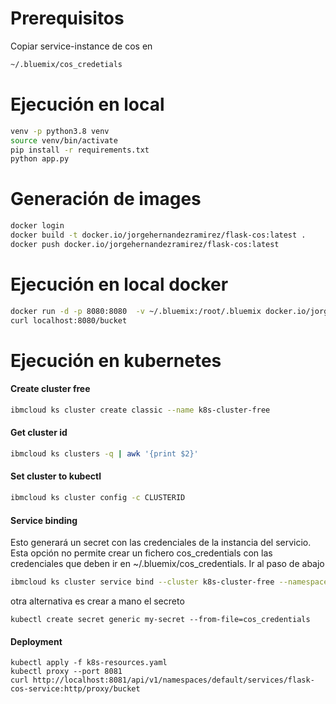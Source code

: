 # Prerequisitos
Copiar service-instance de cos en
```bash
~/.bluemix/cos_credetials
```

# Ejecución en local
```bash
venv -p python3.8 venv
source venv/bin/activate
pip install -r requirements.txt
python app.py
```

# Generación de images
```bash
docker login
docker build -t docker.io/jorgehernandezramirez/flask-cos:latest .
docker push docker.io/jorgehernandezramirez/flask-cos:latest
```

# Ejecución en local docker
```bash
docker run -d -p 8080:8080  -v ~/.bluemix:/root/.bluemix docker.io/jorgehernandezramirez/flask-cos:latest
curl localhost:8080/bucket
```

# Ejecución en kubernetes
#### Create cluster free
```bash
ibmcloud ks cluster create classic --name k8s-cluster-free
```

#### Get cluster id
```bash
ibmcloud ks clusters -q | awk '{print $2}'
```

#### Set cluster to kubectl
```bash
ibmcloud ks cluster config -c CLUSTERID
```

#### Service binding
Esto generará un secret con las credenciales de la instancia del servicio. Esta opción no permite crear un fichero cos_credentials con las credenciales que deben ir en ~/.bluemix/cos_credentials. Ir al paso de abajo
```bash
ibmcloud ks cluster service bind --cluster k8s-cluster-free --namespace default --service svc-jorgehernandezramirez
```

otra alternativa es crear a mano el secreto
```
kubectl create secret generic my-secret --from-file=cos_credentials
```

#### Deployment
```
kubectl apply -f k8s-resources.yaml
kubectl proxy --port 8081
curl http://localhost:8081/api/v1/namespaces/default/services/flask-cos-service:http/proxy/bucket
```